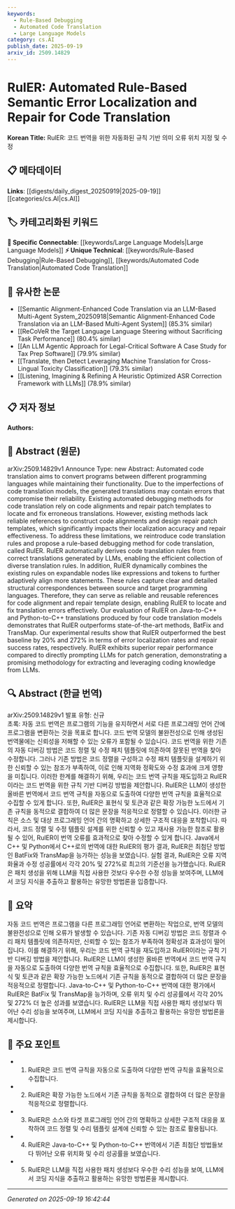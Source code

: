 ```yaml
---
keywords:
  - Rule-Based Debugging
  - Automated Code Translation
  - Large Language Models
category: cs.AI
publish_date: 2025-09-19
arxiv_id: 2509.14829
---
```


<!-- KEYWORD_LINKING_METADATA:
{
  "processed_timestamp": "2025-09-22 21:26:38.322938",
  "vocabulary_version": "1.0",
  "selected_keywords": [
    "Rule-Based Debugging",
    "Automated Code Translation",
    "Large Language Models"
  ],
  "rejected_keywords": [
    "Error Localization"
  ],
  "similarity_scores": {
    "Rule-Based Debugging": 0.82,
    "Automated Code Translation": 0.78,
    "Large Language Models": 0.75
  },
  "extraction_method": "AI_prompt_based",
  "budget_applied": true
}
-->


# RulER: Automated Rule-Based Semantic Error Localization and Repair for Code Translation

**Korean Title:** RulER: 코드 번역을 위한 자동화된 규칙 기반 의미 오류 위치 지정 및 수정

## 📋 메타데이터

**Links**: [[digests/daily_digest_20250919|2025-09-19]]   [[categories/cs.AI|cs.AI]]

## 🏷️ 카테고리화된 키워드
**🔗 Specific Connectable**: [[keywords/Large Language Models|Large Language Models]]
**⚡ Unique Technical**: [[keywords/Rule-Based Debugging|Rule-Based Debugging]], [[keywords/Automated Code Translation|Automated Code Translation]]

## 🔗 유사한 논문
- [[Semantic Alignment-Enhanced Code Translation via an LLM-Based Multi-Agent System_20250918|Semantic Alignment-Enhanced Code Translation via an LLM-Based Multi-Agent System]] (85.3% similar)
- [[ReCoVeR the Target Language Language Steering without Sacrificing Task Performance]] (80.4% similar)
- [[An LLM Agentic Approach for Legal-Critical Software A Case Study for Tax Prep Software]] (79.9% similar)
- [[Translate, then Detect Leveraging Machine Translation for Cross-Lingual Toxicity Classification]] (79.3% similar)
- [[Listening, Imagining & Refining A Heuristic Optimized ASR Correction Framework with LLMs]] (78.9% similar)

## 📋 저자 정보

**Authors:** 

## 📄 Abstract (원문)

arXiv:2509.14829v1 Announce Type: new 
Abstract: Automated code translation aims to convert programs between different programming languages while maintaining their functionality. Due to the imperfections of code translation models, the generated translations may contain errors that compromise their reliability. Existing automated debugging methods for code translation rely on code alignments and repair patch templates to locate and fix erroneous translations. However, existing methods lack reliable references to construct code alignments and design repair patch templates, which significantly impacts their localization accuracy and repair effectiveness. To address these limitations, we reintroduce code translation rules and propose a rule-based debugging method for code translation, called RulER. RulER automatically derives code translation rules from correct translations generated by LLMs, enabling the efficient collection of diverse translation rules. In addition, RulER dynamically combines the existing rules on expandable nodes like expressions and tokens to further adaptively align more statements. These rules capture clear and detailed structural correspondences between source and target programming languages. Therefore, they can serve as reliable and reusable references for code alignment and repair template design, enabling RulER to locate and fix translation errors effectively. Our evaluation of RulER on Java-to-C++ and Python-to-C++ translations produced by four code translation models demonstrates that RulER outperforms state-of-the-art methods, BatFix and TransMap. Our experimental results show that RulER outperformed the best baseline by 20% and 272% in terms of error localization rates and repair success rates, respectively. RulER exhibits superior repair performance compared to directly prompting LLMs for patch generation, demonstrating a promising methodology for extracting and leveraging coding knowledge from LLMs.

## 🔍 Abstract (한글 번역)

arXiv:2509.14829v1 발표 유형: 신규  
초록: 자동 코드 번역은 프로그램의 기능을 유지하면서 서로 다른 프로그래밍 언어 간에 프로그램을 변환하는 것을 목표로 합니다. 코드 번역 모델의 불완전성으로 인해 생성된 번역물에는 신뢰성을 저해할 수 있는 오류가 포함될 수 있습니다. 코드 번역을 위한 기존의 자동 디버깅 방법은 코드 정렬 및 수정 패치 템플릿에 의존하여 잘못된 번역을 찾아 수정합니다. 그러나 기존 방법은 코드 정렬을 구성하고 수정 패치 템플릿을 설계하기 위한 신뢰할 수 있는 참조가 부족하여, 이로 인해 지역화 정확도와 수정 효과에 크게 영향을 미칩니다. 이러한 한계를 해결하기 위해, 우리는 코드 번역 규칙을 재도입하고 RulER이라는 코드 번역을 위한 규칙 기반 디버깅 방법을 제안합니다. RulER은 LLM이 생성한 올바른 번역에서 코드 번역 규칙을 자동으로 도출하여 다양한 번역 규칙을 효율적으로 수집할 수 있게 합니다. 또한, RulER은 표현식 및 토큰과 같은 확장 가능한 노드에서 기존 규칙을 동적으로 결합하여 더 많은 문장을 적응적으로 정렬할 수 있습니다. 이러한 규칙은 소스 및 대상 프로그래밍 언어 간의 명확하고 상세한 구조적 대응을 포착합니다. 따라서, 코드 정렬 및 수정 템플릿 설계를 위한 신뢰할 수 있고 재사용 가능한 참조로 활용될 수 있어, RulER이 번역 오류를 효과적으로 찾아 수정할 수 있게 합니다. Java에서 C++ 및 Python에서 C++로의 번역에 대한 RulER의 평가 결과, RulER은 최첨단 방법인 BatFix와 TransMap을 능가하는 성능을 보였습니다. 실험 결과, RulER은 오류 지역화율과 수정 성공률에서 각각 20% 및 272%로 최고의 기준선을 능가했습니다. RulER은 패치 생성을 위해 LLM을 직접 사용한 것보다 우수한 수정 성능을 보여주며, LLM에서 코딩 지식을 추출하고 활용하는 유망한 방법론을 입증합니다.

## 📝 요약

자동 코드 번역은 프로그램을 다른 프로그래밍 언어로 변환하는 작업으로, 번역 모델의 불완전성으로 인해 오류가 발생할 수 있습니다. 기존 자동 디버깅 방법은 코드 정렬과 수리 패치 템플릿에 의존하지만, 신뢰할 수 있는 참조가 부족하여 정확성과 효과성이 떨어집니다. 이를 해결하기 위해, 우리는 코드 번역 규칙을 재도입하고 RulER이라는 규칙 기반 디버깅 방법을 제안합니다. RulER은 LLM이 생성한 올바른 번역에서 코드 번역 규칙을 자동으로 도출하여 다양한 번역 규칙을 효율적으로 수집합니다. 또한, RulER은 표현식 및 토큰과 같은 확장 가능한 노드에서 기존 규칙을 동적으로 결합하여 더 많은 문장을 적응적으로 정렬합니다. Java-to-C++ 및 Python-to-C++ 번역에 대한 평가에서 RulER은 BatFix 및 TransMap을 능가하며, 오류 위치 및 수리 성공률에서 각각 20% 및 272% 더 높은 성과를 보였습니다. RulER은 LLM을 직접 사용한 패치 생성보다 뛰어난 수리 성능을 보여주며, LLM에서 코딩 지식을 추출하고 활용하는 유망한 방법론을 제시합니다.

## 🎯 주요 포인트

- 1. RulER은 코드 번역 규칙을 자동으로 도출하여 다양한 번역 규칙을 효율적으로 수집합니다.

- 2. RulER은 확장 가능한 노드에서 기존 규칙을 동적으로 결합하여 더 많은 문장을 적응적으로 정렬합니다.

- 3. RulER은 소스와 타겟 프로그래밍 언어 간의 명확하고 상세한 구조적 대응을 포착하여 코드 정렬 및 수리 템플릿 설계에 신뢰할 수 있는 참조로 활용됩니다.

- 4. RulER은 Java-to-C++ 및 Python-to-C++ 번역에서 기존 최첨단 방법들보다 뛰어난 오류 위치화 및 수리 성공률을 보였습니다.

- 5. RulER은 LLM을 직접 사용한 패치 생성보다 우수한 수리 성능을 보여, LLM에서 코딩 지식을 추출하고 활용하는 유망한 방법론을 제시합니다.

---

*Generated on 2025-09-19 16:42:44*